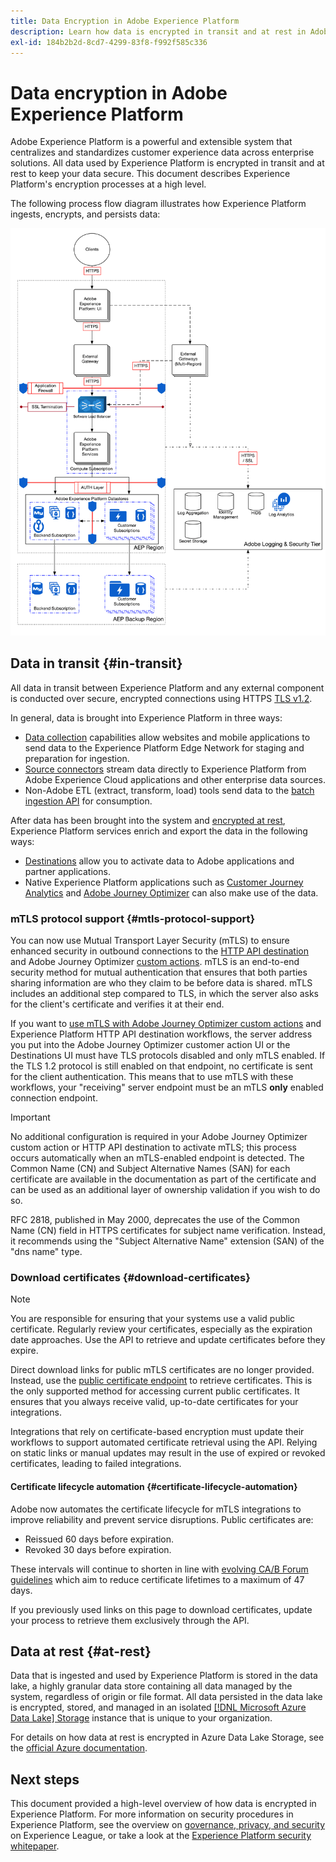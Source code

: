 ```yaml
---
title: Data Encryption in Adobe Experience Platform
description: Learn how data is encrypted in transit and at rest in Adobe Experience Platform.
exl-id: 184b2b2d-8cd7-4299-83f8-f992f585c336
---
```

# Data encryption in Adobe Experience Platform

Adobe Experience Platform is a powerful and extensible system that centralizes and standardizes customer experience data across enterprise solutions. All data used by Experience Platform is encrypted in transit and at rest to keep your data secure. This document describes Experience Platform's encryption processes at a high level.

The following process flow diagram illustrates how Experience Platform ingests, encrypts, and persists data:

![A diagram that illustrates how data is ingested, encrypted, and persisted by Experience Platform.](../images/governance-privacy-security/encryption/flow.png)

## Data in transit {#in-transit}

All data in transit between Experience Platform and any external component is conducted over secure, encrypted connections using HTTPS [TLS v1.2](https://datatracker.ietf.org/doc/html/rfc5246).

In general, data is brought into Experience Platform in three ways:

- [Data collection](../../collection/home.md) capabilities allow websites and mobile applications to send data to the Experience Platform Edge Network for staging and preparation for ingestion.
- [Source connectors](../../sources/home.md) stream data directly to Experience Platform from Adobe Experience Cloud applications and other enterprise data sources.
- Non-Adobe ETL (extract, transform, load) tools send data to the [batch ingestion API](../../ingestion/batch-ingestion/overview.md) for consumption.

After data has been brought into the system and [encrypted at rest](#at-rest), Experience Platform services enrich and export the data in the following ways:

- [Destinations](../../destinations/home.md) allow you to activate data to Adobe applications and partner applications.
- Native Experience Platform applications such as [Customer Journey Analytics](https://experienceleague.adobe.com/docs/analytics-platform/using/cja-overview/cja-overview.html) and [Adobe Journey Optimizer](https://experienceleague.adobe.com/en/docs/journey-optimizer/using/ajo-home) can also make use of the data.

### mTLS protocol support {#mtls-protocol-support}

You can now use Mutual Transport Layer Security (mTLS) to ensure enhanced security in outbound connections to the [HTTP API destination](../../destinations/catalog/streaming/http-destination.md) and Adobe Journey Optimizer [custom actions](https://experienceleague.adobe.com/en/docs/journey-optimizer/using/orchestrate-journeys/about-journey-building/using-custom-actions). mTLS is an end-to-end security method for mutual authentication that ensures that both parties sharing information are who they claim to be before data is shared. mTLS includes an additional step compared to TLS, in which the server also asks for the client's certificate and verifies it at their end.

If you want to [use mTLS with Adobe Journey Optimizer custom actions](https://experienceleague.adobe.com/en/docs/journey-optimizer/using/configuration/configure-journeys/action-journeys/about-custom-action-configuration) and Experience Platform HTTP API destination workflows, the server address you put into the Adobe Journey Optimizer customer action UI or the Destinations UI must have TLS protocols disabled and only mTLS enabled. If the TLS 1.2 protocol is still enabled on that endpoint, no certificate is sent for the client authentication. This means that to use mTLS with these workflows, your "receiving" server endpoint must be an mTLS **only** enabled connection endpoint.

>[!IMPORTANT]
>
>No additional configuration is required in your Adobe Journey Optimizer custom action or HTTP API destination to activate mTLS; this process occurs automatically when an mTLS-enabled endpoint is detected. The Common Name (CN) and Subject Alternative Names (SAN) for each certificate are available in the documentation as part of the certificate and can be used as an additional layer of ownership validation if you wish to do so.
>
>RFC 2818, published in May 2000, deprecates the use of the Common Name (CN) field in HTTPS certificates for subject name verification. Instead, it recommends using the "Subject Alternative Name" extension (SAN) of the "dns name" type.

### Download certificates {#download-certificates}

>[!NOTE]
>
>You are responsible for ensuring that your systems use a valid public certificate. Regularly review your certificates, especially as the expiration date approaches. Use the API to retrieve and update certificates before they expire.

Direct download links for public mTLS certificates are no longer provided. Instead, use the [public certificate endpoint](../../data-governance/mtls-api/public-certificate-endpoint.md) to retrieve certificates. This is the only supported method for accessing current public certificates. It ensures that you always receive valid, up-to-date certificates for your integrations.

Integrations that rely on certificate-based encryption must update their workflows to support automated certificate retrieval using the API. Relying on static links or manual updates may result in the use of expired or revoked certificates, leading to failed integrations.

#### Certificate lifecycle automation {#certificate-lifecycle-automation}

Adobe now automates the certificate lifecycle for mTLS integrations to improve reliability and prevent service disruptions. Public certificates are:

- Reissued 60 days before expiration.
- Revoked 30 days before expiration.

These intervals will continue to shorten in line with [evolving CA/B Forum guidelines](https://www.digicert.com/blog/tls-certificate-lifetimes-will-officially-reduce-to-47-days) which aim to reduce certificate lifetimes to a maximum of 47 days.

If you previously used links on this page to download certificates, update your process to retrieve them exclusively through the API.

## Data at rest {#at-rest}

Data that is ingested and used by Experience Platform is stored in the data lake, a highly granular data store containing all data managed by the system, regardless of origin or file format. All data persisted in the data lake is encrypted, stored, and managed in an isolated [[!DNL Microsoft Azure Data Lake] Storage](https://docs.microsoft.com/en-us/azure/storage/blobs/data-lake-storage-introduction) instance that is unique to your organization.

For details on how data at rest is encrypted in Azure Data Lake Storage, see the [official Azure documentation](https://learn.microsoft.com/en-us/azure/storage/common/storage-service-encryption).

## Next steps

This document provided a high-level overview of how data is encrypted in Experience Platform. For more information on security procedures in Experience Platform, see the overview on [governance, privacy, and security](./overview.md) on Experience League, or take a look at the [Experience Platform security whitepaper](https://www.adobe.com/content/dam/cc/en/security/pdfs/AEP_SecurityOverview.pdf).
